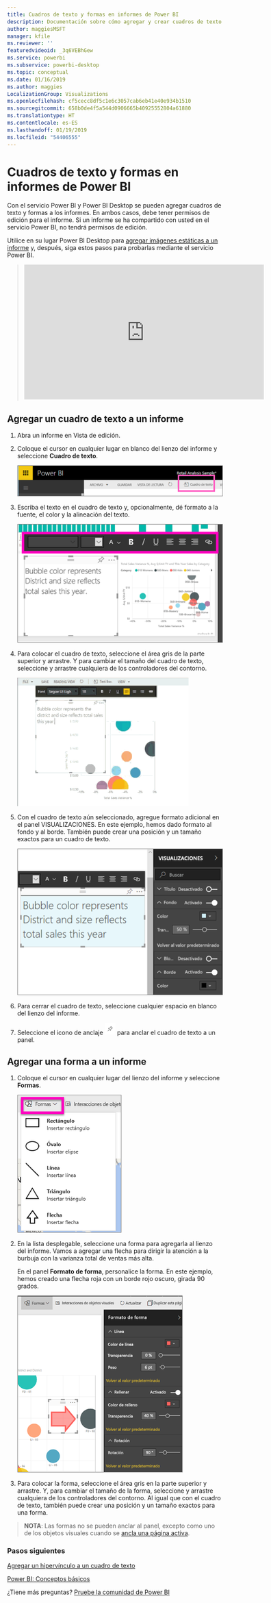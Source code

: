 ```yaml
---
title: Cuadros de texto y formas en informes de Power BI
description: Documentación sobre cómo agregar y crear cuadros de texto y formas en un informe con el servicio Microsoft Power BI.
author: maggiesMSFT
manager: kfile
ms.reviewer: ''
featuredvideoid: _3q6VEBhGew
ms.service: powerbi
ms.subservice: powerbi-desktop
ms.topic: conceptual
ms.date: 01/16/2019
ms.author: maggies
LocalizationGroup: Visualizations
ms.openlocfilehash: cf5cecc8df5c1e6c3057cab6eb41e40e934b1510
ms.sourcegitcommit: 658b0de4f5a544d0906665b40925552804a61880
ms.translationtype: HT
ms.contentlocale: es-ES
ms.lasthandoff: 01/19/2019
ms.locfileid: "54406555"
---
```

# <a name="text-boxes-and-shapes-power-bi-reports"></a>Cuadros de texto y formas en informes de Power BI
Con el servicio Power BI y Power BI Desktop se pueden agregar cuadros de texto y formas a los informes. En ambos casos, debe tener permisos de edición para el informe. Si un informe se ha compartido con usted en el servicio Power BI, no tendrá permisos de edición. 

Utilice en su lugar Power BI Desktop para [agregar imágenes estáticas a un informe](guided-learning/visualizations.yml?tutorial-step=11) y, después, siga estos pasos para probarlas mediante el servicio Power BI.
> 
> <iframe width="560" height="315" src="https://www.youtube.com/embed/_3q6VEBhGew" frameborder="0" allowfullscreen></iframe>
> 

## <a name="add-a-text-box-to-a-report"></a>Agregar un cuadro de texto a un informe
1. Abra un informe en Vista de edición.

2. Coloque el cursor en cualquier lugar en blanco del lienzo del informe y seleccione **Cuadro de texto**.
   
   ![](media/power-bi-reports-add-text-and-shapes/pbi_textbox.png)
2. Escriba el texto en el cuadro de texto y, opcionalmente, dé formato a la fuente, el color y la alineación del texto. 
   
   ![](media/power-bi-reports-add-text-and-shapes/pbi_textbox2new.png)
3. Para colocar el cuadro de texto, seleccione el área gris de la parte superior y arrastre. Y para cambiar el tamaño del cuadro de texto, seleccione y arrastre cualquiera de los controladores del contorno. 
   
   ![](media/power-bi-reports-add-text-and-shapes/textboxsmaller.gif)

4. Con el cuadro de texto aún seleccionado, agregue formato adicional en el panel VISUALIZACIONES. En este ejemplo, hemos dado formato al fondo y al borde. También puede crear una posición y un tamaño exactos para un cuadro de texto.  

   ![](media/power-bi-reports-add-text-and-shapes/power-bi-borders.png)

5. Para cerrar el cuadro de texto, seleccione cualquier espacio en blanco del lienzo del informe. 

5. Seleccione el icono de anclaje ![](media/power-bi-reports-add-text-and-shapes/pbi_pintile.png) para anclar el cuadro de texto a un panel. 

## <a name="add-a-shape-to-a-report"></a>Agregar una forma a un informe
1. Coloque el cursor en cualquier lugar del lienzo del informe y seleccione **Formas**.
   
   ![](media/power-bi-reports-add-text-and-shapes/power-bi-shapes.png)
2. En la lista desplegable, seleccione una forma para agregarla al lienzo del informe. Vamos a agregar una flecha para dirigir la atención a la burbuja con la varianza total de ventas más alta. 
   
   En el panel **Formato de forma**, personalice la forma. En este ejemplo, hemos creado una flecha roja con un borde rojo oscuro, girada 90 grados.
   
   ![](media/power-bi-reports-add-text-and-shapes/power-bi-arrrow.png)
3. Para colocar la forma, seleccione el área gris en la parte superior y arrastre. Y, para cambiar el tamaño de la forma, seleccione y arrastre cualquiera de los controladores del contorno. Al igual que con el cuadro de texto, también puede crear una posición y un tamaño exactos para una forma.

> **NOTA**: Las formas no se pueden anclar al panel, excepto como uno de los objetos visuales cuando se [ancla una página activa](service-dashboard-pin-live-tile-from-report.md). 
> 
> 

### <a name="next-steps"></a>Pasos siguientes
[Agregar un hipervínculo a un cuadro de texto](service-add-hyperlink-to-text-box.md)

[Power BI: Conceptos básicos](consumer/end-user-basic-concepts.md)

¿Tiene más preguntas? [Pruebe la comunidad de Power BI](http://community.powerbi.com/)
